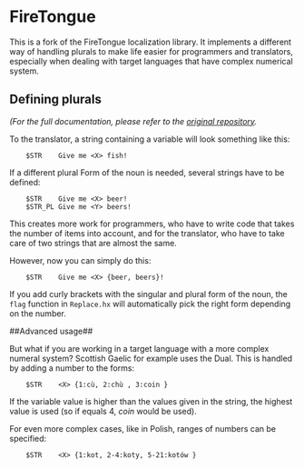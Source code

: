 FireTongue
==========

This is a fork of the FireTongue localization library.
It implements a different way of handling plurals to make life easier for programmers and translators, especially when dealing with target languages that have complex numerical system.

Defining plurals
--
*(For the full documentation, please refer to the [original repository](https://github.com/larsiusprime/firetongue).*
	
To the translator, a string containing a variable will look something like this:
	
```tsv
	$STR	Give me <X> fish!
```

If a different plural Form of the noun is needed, several strings have to be defined:
	
```tsv
	$STR	Give me <X> beer!
	$STR_PL	Give me <Y> beers!
```	
	
This creates more work for programmers, who have to write code that takes the number of items into account, and for the translator, who have to take care of two strings that are almost the same.

However, now you can simply do this:
	
```tsv
	$STR	Give me <X> {beer, beers}!
```

If you add curly brackets with the singular and plural form of the noun, the `flag` function in `Replace.hx` will automatically pick the right form depending on the number.

##Advanced usage##

But what if you are working in a target language with a more complex numeral system? Scottish Gaelic for example uses the Dual. This is handled by adding a number to the forms:
	
```tsv
	$STR	<X> {1:cù, 2:chù , 3:coin }
```

If the variable value is higher than the values given in the string, the highest value is used (so if <X> equals 4, *coin* would be used).

For even more complex cases, like in Polish, ranges of numbers can be specified:

```tsv
	$STR	<X> {1:kot, 2-4:koty, 5-21:kotów }
```

